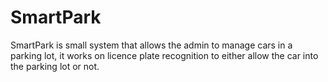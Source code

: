 # SmartPark
SmartPark is small system that allows the admin to manage cars in a parking lot, it works on licence plate recognition to either allow the car into the parking lot or not. 
